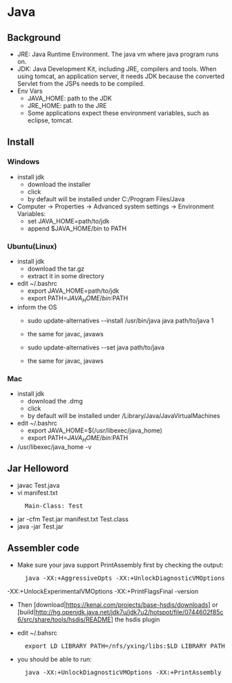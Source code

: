 # Java

## Background

- JRE: Java Runtime Environment. The java vm where java program runs on.
- JDK: Java Development Kit, including JRE, compilers and tools. When using
  tomcat, an application server, it needs JDK because the converted Servlet
  from the JSPs needs to be compiled.
- Env Vars
  - JAVA_HOME: path to the JDK
  - JRE_HOME: path to the JRE
  - Some applications expect these environment variables, such as eclipse,
    tomcat.

## Install

### Windows

- install jdk 
  - download the installer
  - click 
  - by default will be installed under C:/Program Files/Java
- Computer -> Properties -> Advanced system settings -> Environment Variables:
  - set JAVA_HOME=path/to/jdk
  - append $JAVA_HOME/bin to PATH
  
### Ubuntu(Linux)

- install jdk
  - download the tar.gz 
  - extract it in some directory
- edit ~/.bashrc
  - export JAVA_HOME=path/to/jdk
  - export PATH=$JAVA_HOME/bin:$PATH
- inform the OS
  - sudo update-alternatives --install /usr/bin/java java path/to/java 1
  - the same for javac, javaws

  - sudo update-alternatives --set java path/to/java
  - the same for javac, javaws

### Mac

- install jdk
  - download the .dmg 
  - click 
  - by default will be installed under /Library/Java/JavaVirtualMachines
- edit ~/.bashrc
  - export JAVA_HOME=$(/usr/libexec/java_home)
  - export PATH=$JAVA_HOME/bin:$PATH
- /usr/libexec/java_home -v

## Jar Helloword

- javac Test.java
- vi manifest.txt
  <pre>
    Main-Class: Test
  </pre>
- jar -cfm Test.jar manifest.txt Test.class
- java -jar Test.jar

## Assembler code

- Make sure your java support PrintAssembly first by checking the output:
  <pre>
    java -XX:+AggressiveOpts -XX:+UnlockDiagnosticVMOptions
-XX:+UnlockExperimentalVMOptions -XX:+PrintFlagsFinal -version
  </pre>  

- Then [download|https://kenai.com/projects/base-hsdis/downloads] or
  [build|http://hg.openjdk.java.net/jdk7u/jdk7u2/hotspot/file/0744602f85c6/src/share/tools/hsdis/README] 
  the hsdis plugin

- edit ~/.bahsrc
  <pre>
    export LD_LIBRARY_PATH=/nfs/yxing/libs:$LD_LIBRARY_PATH
  </pre>

- you should be able to run:
  <pre>
    java -XX:+UnlockDiagnosticVMOptions -XX:+PrintAssembly <class-file>
  </pre>
